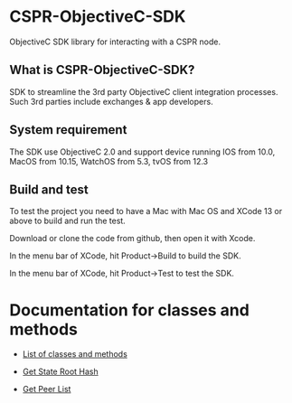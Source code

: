 # CSPR-ObjectiveC-SDK

ObjectiveC SDK library for interacting with a CSPR node.

## What is CSPR-ObjectiveC-SDK?

SDK  to streamline the 3rd party ObjectiveC client integration processes. Such 3rd parties include exchanges & app developers. 

## System requirement

The SDK use ObjectiveC 2.0 and support device running IOS from 10.0, MacOS from 10.15, WatchOS from 5.3, tvOS from 12.3

## Build and test
To test the project you need to have a Mac with Mac OS and XCode 13 or above to build and run the test.

Download or clone the code from github, then open it with Xcode.

In the menu bar of XCode, hit Product->Build to build the SDK.

In the menu bar of XCode, hit Product->Test to test the SDK.

# Documentation for classes and methods

* [List of classes and methods](./Docs/Help.md#list-of-rpc-methods)

-  [Get State Root Hash](./Docs/Help.md#i-get-state-root-hash)

-  [Get Peer List](./Docs/Help.md##ii-get-peers-list)
